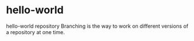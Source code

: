 # hello-world
hello-world repository
Branching is the way to work on different versions of a repository at one time.
